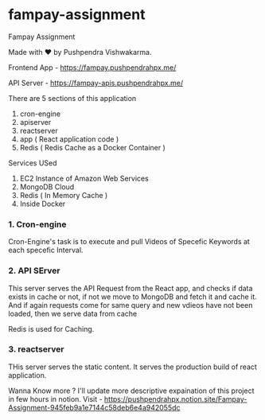 # fampay-assignment
Fampay Assignment

Made with ❤️ by Pushpendra Vishwakarma.

Frontend App - https://fampay.pushpendrahpx.me/

API Server - https://fampay-apis.pushpendrahpx.me/

There are 5 sections of this application
1. cron-engine
2. apiserver
3. reactserver
4. app ( React application code )
5. Redis ( Redis Cache as a Docker Container )

Services USed
1. EC2 Instance of Amazon Web Services
2. MongoDB Cloud 
3. Redis ( In Memory Cache ) 
4. Inside Docker

### 1. Cron-engine
Cron-Engine's task is to execute and pull Videos of Specefic Keywords at each specefic Interval.

### 2. API SErver
This server serves the API Request from the React app, and checks if data exists in cache or not, if not we move to MongoDB and fetch it and cache it.
And if again requests come for same query and new vdieos have not been loaded, then we serve data from cache

Redis is used for Caching.

### 3. reactserver
THis server serves the static content. It serves the production build of react application.

Wanna Know more ?
I'll update more descriptive expaination of this project in few hours in notion.
Visit - https://pushpendrahpx.notion.site/Fampay-Assignment-945feb9a1e7144c58deb6e4a942055dc
